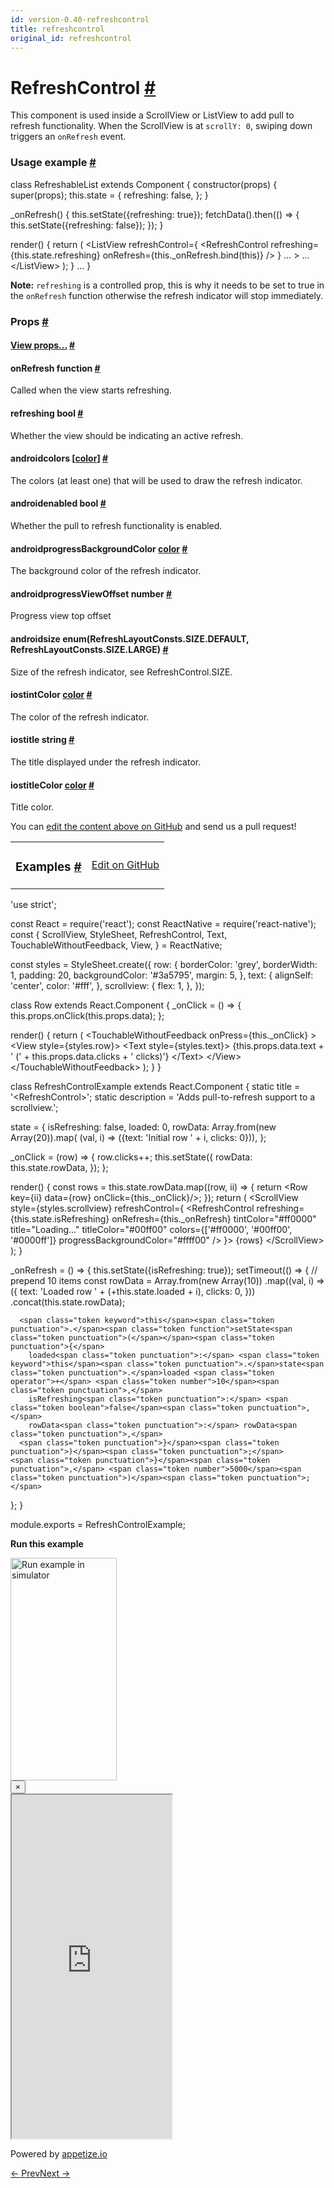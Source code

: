 ```yaml
---
id: version-0.40-refreshcontrol
title: refreshcontrol
original_id: refreshcontrol
---
```

<a id="content"></a><h1><a class="anchor" name="refreshcontrol"></a>RefreshControl <a class="hash-link" href="docs/refreshcontrol.html#refreshcontrol">#</a></h1><div><div><p>This component is used inside a ScrollView or ListView to add pull to refresh
functionality. When the ScrollView is at <code>scrollY: 0</code>, swiping down
triggers an <code>onRefresh</code> event.</p><h3><a class="anchor" name="usage-example"></a>Usage example <a class="hash-link" href="docs/refreshcontrol.html#usage-example">#</a></h3><div class="prism language-javascript">class <span class="token class-name">RefreshableList</span> extends <span class="token class-name">Component</span> <span class="token punctuation">{</span>
  <span class="token function">constructor<span class="token punctuation">(</span></span>props<span class="token punctuation">)</span> <span class="token punctuation">{</span>
    <span class="token function">super<span class="token punctuation">(</span></span>props<span class="token punctuation">)</span><span class="token punctuation">;</span>
    <span class="token keyword">this</span><span class="token punctuation">.</span>state <span class="token operator">=</span> <span class="token punctuation">{</span>
      refreshing<span class="token punctuation">:</span> <span class="token boolean">false</span><span class="token punctuation">,</span>
    <span class="token punctuation">}</span><span class="token punctuation">;</span>
  <span class="token punctuation">}</span>

  <span class="token function">_onRefresh<span class="token punctuation">(</span></span><span class="token punctuation">)</span> <span class="token punctuation">{</span>
    <span class="token keyword">this</span><span class="token punctuation">.</span><span class="token function">setState<span class="token punctuation">(</span></span><span class="token punctuation">{</span>refreshing<span class="token punctuation">:</span> <span class="token boolean">true</span><span class="token punctuation">}</span><span class="token punctuation">)</span><span class="token punctuation">;</span>
    <span class="token function">fetchData<span class="token punctuation">(</span></span><span class="token punctuation">)</span><span class="token punctuation">.</span><span class="token function">then<span class="token punctuation">(</span></span><span class="token punctuation">(</span><span class="token punctuation">)</span> <span class="token operator">=</span><span class="token operator">&gt;</span> <span class="token punctuation">{</span>
      <span class="token keyword">this</span><span class="token punctuation">.</span><span class="token function">setState<span class="token punctuation">(</span></span><span class="token punctuation">{</span>refreshing<span class="token punctuation">:</span> <span class="token boolean">false</span><span class="token punctuation">}</span><span class="token punctuation">)</span><span class="token punctuation">;</span>
    <span class="token punctuation">}</span><span class="token punctuation">)</span><span class="token punctuation">;</span>
  <span class="token punctuation">}</span>

  <span class="token function">render<span class="token punctuation">(</span></span><span class="token punctuation">)</span> <span class="token punctuation">{</span>
    <span class="token keyword">return</span> <span class="token punctuation">(</span>
      &lt;ListView
        refreshControl<span class="token operator">=</span><span class="token punctuation">{</span>
          &lt;RefreshControl
            refreshing<span class="token operator">=</span><span class="token punctuation">{</span><span class="token keyword">this</span><span class="token punctuation">.</span>state<span class="token punctuation">.</span>refreshing<span class="token punctuation">}</span>
            onRefresh<span class="token operator">=</span><span class="token punctuation">{</span><span class="token keyword">this</span><span class="token punctuation">.</span>_onRefresh<span class="token punctuation">.</span><span class="token function">bind<span class="token punctuation">(</span></span><span class="token keyword">this</span><span class="token punctuation">)</span><span class="token punctuation">}</span>
          <span class="token operator">/</span><span class="token operator">&gt;</span>
        <span class="token punctuation">}</span>
        <span class="token punctuation">.</span><span class="token punctuation">.</span><span class="token punctuation">.</span>
      <span class="token operator">&gt;</span>
      <span class="token punctuation">.</span><span class="token punctuation">.</span><span class="token punctuation">.</span>
      &lt;<span class="token operator">/</span>ListView<span class="token operator">&gt;</span>
    <span class="token punctuation">)</span><span class="token punctuation">;</span>
  <span class="token punctuation">}</span>
  <span class="token punctuation">.</span><span class="token punctuation">.</span><span class="token punctuation">.</span>
<span class="token punctuation">}</span></div><p><strong>Note:</strong> <code>refreshing</code> is a controlled prop, this is why it needs to be set to true
in the <code>onRefresh</code> function otherwise the refresh indicator will stop immediately.</p></div><h3><a class="anchor" name="props"></a>Props <a class="hash-link" href="docs/refreshcontrol.html#props">#</a></h3><div class="props"><div class="prop"><h4 class="propTitle"><a class="anchor" name="view"></a><a href="docs/view.html#props">View props...</a> <a class="hash-link" href="docs/refreshcontrol.html#view">#</a></h4></div><div class="prop"><h4 class="propTitle"><a class="anchor" name="onrefresh"></a>onRefresh <span class="propType">function</span> <a class="hash-link" href="docs/refreshcontrol.html#onrefresh">#</a></h4><div><p>Called when the view starts refreshing.</p></div></div><div class="prop"><h4 class="propTitle"><a class="anchor" name="refreshing"></a>refreshing <span class="propType">bool</span> <a class="hash-link" href="docs/refreshcontrol.html#refreshing">#</a></h4><div><p>Whether the view should be indicating an active refresh.</p></div></div><div class="prop"><h4 class="propTitle"><a class="anchor" name="colors"></a><span class="platform">android</span>colors <span class="propType"><span>[<a href="docs/colors.html">color</a>]</span></span> <a class="hash-link" href="docs/refreshcontrol.html#colors">#</a></h4><div><p>The colors (at least one) that will be used to draw the refresh indicator.</p></div></div><div class="prop"><h4 class="propTitle"><a class="anchor" name="enabled"></a><span class="platform">android</span>enabled <span class="propType">bool</span> <a class="hash-link" href="docs/refreshcontrol.html#enabled">#</a></h4><div><p>Whether the pull to refresh functionality is enabled.</p></div></div><div class="prop"><h4 class="propTitle"><a class="anchor" name="progressbackgroundcolor"></a><span class="platform">android</span>progressBackgroundColor <span class="propType"><a href="docs/colors.html">color</a></span> <a class="hash-link" href="docs/refreshcontrol.html#progressbackgroundcolor">#</a></h4><div><p>The background color of the refresh indicator.</p></div></div><div class="prop"><h4 class="propTitle"><a class="anchor" name="progressviewoffset"></a><span class="platform">android</span>progressViewOffset <span class="propType">number</span> <a class="hash-link" href="docs/refreshcontrol.html#progressviewoffset">#</a></h4><div><p>Progress view top offset</p></div></div><div class="prop"><h4 class="propTitle"><a class="anchor" name="size"></a><span class="platform">android</span>size <span class="propType">enum(RefreshLayoutConsts.SIZE.DEFAULT, RefreshLayoutConsts.SIZE.LARGE)</span> <a class="hash-link" href="docs/refreshcontrol.html#size">#</a></h4><div><p>Size of the refresh indicator, see RefreshControl.SIZE.</p></div></div><div class="prop"><h4 class="propTitle"><a class="anchor" name="tintcolor"></a><span class="platform">ios</span>tintColor <span class="propType"><a href="docs/colors.html">color</a></span> <a class="hash-link" href="docs/refreshcontrol.html#tintcolor">#</a></h4><div><p>The color of the refresh indicator.</p></div></div><div class="prop"><h4 class="propTitle"><a class="anchor" name="title"></a><span class="platform">ios</span>title <span class="propType">string</span> <a class="hash-link" href="docs/refreshcontrol.html#title">#</a></h4><div><p>The title displayed under the refresh indicator.</p></div></div><div class="prop"><h4 class="propTitle"><a class="anchor" name="titlecolor"></a><span class="platform">ios</span>titleColor <span class="propType"><a href="docs/colors.html">color</a></span> <a class="hash-link" href="docs/refreshcontrol.html#titlecolor">#</a></h4><div><p>Title color.</p></div></div></div></div><p class="edit-page-block">You can <a target="_blank" href="https://github.com/facebook/react-native/blob/master/Libraries/Components/RefreshControl/RefreshControl.js">edit the content above on GitHub</a> and send us a pull request!</p><div><div><table width="100%"><tbody><tr><td><h3><a class="anchor" name="examples"></a>Examples <a class="hash-link" href="docs/refreshcontrol.html#examples">#</a></h3></td><td style="text-align:right;"><a target="_blank" href="https://github.com/facebook/react-native/blob/master/Examples/UIExplorer/js/RefreshControlExample.js">Edit on GitHub</a></td></tr></tbody></table><div class="example-container"><div class="prism language-javascript"><span class="token string">'use strict'</span><span class="token punctuation">;</span>

const React <span class="token operator">=</span> <span class="token function">require<span class="token punctuation">(</span></span><span class="token string">'react'</span><span class="token punctuation">)</span><span class="token punctuation">;</span>
const ReactNative <span class="token operator">=</span> <span class="token function">require<span class="token punctuation">(</span></span><span class="token string">'react-native'</span><span class="token punctuation">)</span><span class="token punctuation">;</span>
const <span class="token punctuation">{</span>
  ScrollView<span class="token punctuation">,</span>
  StyleSheet<span class="token punctuation">,</span>
  RefreshControl<span class="token punctuation">,</span>
  Text<span class="token punctuation">,</span>
  TouchableWithoutFeedback<span class="token punctuation">,</span>
  View<span class="token punctuation">,</span>
<span class="token punctuation">}</span> <span class="token operator">=</span> ReactNative<span class="token punctuation">;</span>

const styles <span class="token operator">=</span> StyleSheet<span class="token punctuation">.</span><span class="token function">create<span class="token punctuation">(</span></span><span class="token punctuation">{</span>
  row<span class="token punctuation">:</span> <span class="token punctuation">{</span>
    borderColor<span class="token punctuation">:</span> <span class="token string">'grey'</span><span class="token punctuation">,</span>
    borderWidth<span class="token punctuation">:</span> <span class="token number">1</span><span class="token punctuation">,</span>
    padding<span class="token punctuation">:</span> <span class="token number">20</span><span class="token punctuation">,</span>
    backgroundColor<span class="token punctuation">:</span> <span class="token string">'#3a5795'</span><span class="token punctuation">,</span>
    margin<span class="token punctuation">:</span> <span class="token number">5</span><span class="token punctuation">,</span>
  <span class="token punctuation">}</span><span class="token punctuation">,</span>
  text<span class="token punctuation">:</span> <span class="token punctuation">{</span>
    alignSelf<span class="token punctuation">:</span> <span class="token string">'center'</span><span class="token punctuation">,</span>
    color<span class="token punctuation">:</span> <span class="token string">'#fff'</span><span class="token punctuation">,</span>
  <span class="token punctuation">}</span><span class="token punctuation">,</span>
  scrollview<span class="token punctuation">:</span> <span class="token punctuation">{</span>
    flex<span class="token punctuation">:</span> <span class="token number">1</span><span class="token punctuation">,</span>
  <span class="token punctuation">}</span><span class="token punctuation">,</span>
<span class="token punctuation">}</span><span class="token punctuation">)</span><span class="token punctuation">;</span>

class <span class="token class-name">Row</span> extends <span class="token class-name">React<span class="token punctuation">.</span>Component</span> <span class="token punctuation">{</span>
  _onClick <span class="token operator">=</span> <span class="token punctuation">(</span><span class="token punctuation">)</span> <span class="token operator">=</span><span class="token operator">&gt;</span> <span class="token punctuation">{</span>
    <span class="token keyword">this</span><span class="token punctuation">.</span>props<span class="token punctuation">.</span><span class="token function">onClick<span class="token punctuation">(</span></span><span class="token keyword">this</span><span class="token punctuation">.</span>props<span class="token punctuation">.</span>data<span class="token punctuation">)</span><span class="token punctuation">;</span>
  <span class="token punctuation">}</span><span class="token punctuation">;</span>

  <span class="token function">render<span class="token punctuation">(</span></span><span class="token punctuation">)</span> <span class="token punctuation">{</span>
    <span class="token keyword">return</span> <span class="token punctuation">(</span>
     &lt;TouchableWithoutFeedback onPress<span class="token operator">=</span><span class="token punctuation">{</span><span class="token keyword">this</span><span class="token punctuation">.</span>_onClick<span class="token punctuation">}</span> <span class="token operator">&gt;</span>
        &lt;View style<span class="token operator">=</span><span class="token punctuation">{</span>styles<span class="token punctuation">.</span>row<span class="token punctuation">}</span><span class="token operator">&gt;</span>
          &lt;Text style<span class="token operator">=</span><span class="token punctuation">{</span>styles<span class="token punctuation">.</span>text<span class="token punctuation">}</span><span class="token operator">&gt;</span>
            <span class="token punctuation">{</span><span class="token keyword">this</span><span class="token punctuation">.</span>props<span class="token punctuation">.</span>data<span class="token punctuation">.</span>text <span class="token operator">+</span> <span class="token string">' ('</span> <span class="token operator">+</span> <span class="token keyword">this</span><span class="token punctuation">.</span>props<span class="token punctuation">.</span>data<span class="token punctuation">.</span>clicks <span class="token operator">+</span> <span class="token string">' clicks)'</span><span class="token punctuation">}</span>
          &lt;<span class="token operator">/</span>Text<span class="token operator">&gt;</span>
        &lt;<span class="token operator">/</span>View<span class="token operator">&gt;</span>
      &lt;<span class="token operator">/</span>TouchableWithoutFeedback<span class="token operator">&gt;</span>
    <span class="token punctuation">)</span><span class="token punctuation">;</span>
  <span class="token punctuation">}</span>
<span class="token punctuation">}</span>

class <span class="token class-name">RefreshControlExample</span> extends <span class="token class-name">React<span class="token punctuation">.</span>Component</span> <span class="token punctuation">{</span>
  static title <span class="token operator">=</span> <span class="token string">'&lt;RefreshControl&gt;'</span><span class="token punctuation">;</span>
  static description <span class="token operator">=</span> <span class="token string">'Adds pull-to-refresh support to a scrollview.'</span><span class="token punctuation">;</span>

  state <span class="token operator">=</span> <span class="token punctuation">{</span>
    isRefreshing<span class="token punctuation">:</span> <span class="token boolean">false</span><span class="token punctuation">,</span>
    loaded<span class="token punctuation">:</span> <span class="token number">0</span><span class="token punctuation">,</span>
    rowData<span class="token punctuation">:</span> Array<span class="token punctuation">.</span><span class="token function">from<span class="token punctuation">(</span></span><span class="token keyword">new</span> <span class="token class-name">Array</span><span class="token punctuation">(</span><span class="token number">20</span><span class="token punctuation">)</span><span class="token punctuation">)</span><span class="token punctuation">.</span><span class="token function">map<span class="token punctuation">(</span></span>
      <span class="token punctuation">(</span>val<span class="token punctuation">,</span> i<span class="token punctuation">)</span> <span class="token operator">=</span><span class="token operator">&gt;</span> <span class="token punctuation">(</span><span class="token punctuation">{</span>text<span class="token punctuation">:</span> <span class="token string">'Initial row '</span> <span class="token operator">+</span> i<span class="token punctuation">,</span> clicks<span class="token punctuation">:</span> <span class="token number">0</span><span class="token punctuation">}</span><span class="token punctuation">)</span><span class="token punctuation">)</span><span class="token punctuation">,</span>
  <span class="token punctuation">}</span><span class="token punctuation">;</span>

  _onClick <span class="token operator">=</span> <span class="token punctuation">(</span>row<span class="token punctuation">)</span> <span class="token operator">=</span><span class="token operator">&gt;</span> <span class="token punctuation">{</span>
    row<span class="token punctuation">.</span>clicks<span class="token operator">++</span><span class="token punctuation">;</span>
    <span class="token keyword">this</span><span class="token punctuation">.</span><span class="token function">setState<span class="token punctuation">(</span></span><span class="token punctuation">{</span>
      rowData<span class="token punctuation">:</span> <span class="token keyword">this</span><span class="token punctuation">.</span>state<span class="token punctuation">.</span>rowData<span class="token punctuation">,</span>
    <span class="token punctuation">}</span><span class="token punctuation">)</span><span class="token punctuation">;</span>
  <span class="token punctuation">}</span><span class="token punctuation">;</span>

  <span class="token function">render<span class="token punctuation">(</span></span><span class="token punctuation">)</span> <span class="token punctuation">{</span>
    const rows <span class="token operator">=</span> <span class="token keyword">this</span><span class="token punctuation">.</span>state<span class="token punctuation">.</span>rowData<span class="token punctuation">.</span><span class="token function">map<span class="token punctuation">(</span></span><span class="token punctuation">(</span>row<span class="token punctuation">,</span> ii<span class="token punctuation">)</span> <span class="token operator">=</span><span class="token operator">&gt;</span> <span class="token punctuation">{</span>
      <span class="token keyword">return</span> &lt;Row key<span class="token operator">=</span><span class="token punctuation">{</span>ii<span class="token punctuation">}</span> data<span class="token operator">=</span><span class="token punctuation">{</span>row<span class="token punctuation">}</span> onClick<span class="token operator">=</span><span class="token punctuation">{</span><span class="token keyword">this</span><span class="token punctuation">.</span>_onClick<span class="token punctuation">}</span><span class="token operator">/</span><span class="token operator">&gt;</span><span class="token punctuation">;</span>
    <span class="token punctuation">}</span><span class="token punctuation">)</span><span class="token punctuation">;</span>
    <span class="token keyword">return</span> <span class="token punctuation">(</span>
      &lt;ScrollView
        style<span class="token operator">=</span><span class="token punctuation">{</span>styles<span class="token punctuation">.</span>scrollview<span class="token punctuation">}</span>
        refreshControl<span class="token operator">=</span><span class="token punctuation">{</span>
          &lt;RefreshControl
            refreshing<span class="token operator">=</span><span class="token punctuation">{</span><span class="token keyword">this</span><span class="token punctuation">.</span>state<span class="token punctuation">.</span>isRefreshing<span class="token punctuation">}</span>
            onRefresh<span class="token operator">=</span><span class="token punctuation">{</span><span class="token keyword">this</span><span class="token punctuation">.</span>_onRefresh<span class="token punctuation">}</span>
            tintColor<span class="token operator">=</span><span class="token string">"#ff0000"</span>
            title<span class="token operator">=</span><span class="token string">"Loading..."</span>
            titleColor<span class="token operator">=</span><span class="token string">"#00ff00"</span>
            colors<span class="token operator">=</span><span class="token punctuation">{</span><span class="token punctuation">[</span><span class="token string">'#ff0000'</span><span class="token punctuation">,</span> <span class="token string">'#00ff00'</span><span class="token punctuation">,</span> <span class="token string">'#0000ff'</span><span class="token punctuation">]</span><span class="token punctuation">}</span>
            progressBackgroundColor<span class="token operator">=</span><span class="token string">"#ffff00"</span>
          <span class="token operator">/</span><span class="token operator">&gt;</span>
        <span class="token punctuation">}</span><span class="token operator">&gt;</span>
        <span class="token punctuation">{</span>rows<span class="token punctuation">}</span>
      &lt;<span class="token operator">/</span>ScrollView<span class="token operator">&gt;</span>
    <span class="token punctuation">)</span><span class="token punctuation">;</span>
  <span class="token punctuation">}</span>

  _onRefresh <span class="token operator">=</span> <span class="token punctuation">(</span><span class="token punctuation">)</span> <span class="token operator">=</span><span class="token operator">&gt;</span> <span class="token punctuation">{</span>
    <span class="token keyword">this</span><span class="token punctuation">.</span><span class="token function">setState<span class="token punctuation">(</span></span><span class="token punctuation">{</span>isRefreshing<span class="token punctuation">:</span> <span class="token boolean">true</span><span class="token punctuation">}</span><span class="token punctuation">)</span><span class="token punctuation">;</span>
    <span class="token function">setTimeout<span class="token punctuation">(</span></span><span class="token punctuation">(</span><span class="token punctuation">)</span> <span class="token operator">=</span><span class="token operator">&gt;</span> <span class="token punctuation">{</span>
     <span class="token comment" spellcheck="true"> // prepend 10 items
</span>      const rowData <span class="token operator">=</span> Array<span class="token punctuation">.</span><span class="token function">from<span class="token punctuation">(</span></span><span class="token keyword">new</span> <span class="token class-name">Array</span><span class="token punctuation">(</span><span class="token number">10</span><span class="token punctuation">)</span><span class="token punctuation">)</span>
      <span class="token punctuation">.</span><span class="token function">map<span class="token punctuation">(</span></span><span class="token punctuation">(</span>val<span class="token punctuation">,</span> i<span class="token punctuation">)</span> <span class="token operator">=</span><span class="token operator">&gt;</span> <span class="token punctuation">(</span><span class="token punctuation">{</span>
        text<span class="token punctuation">:</span> <span class="token string">'Loaded row '</span> <span class="token operator">+</span> <span class="token punctuation">(</span><span class="token operator">+</span><span class="token keyword">this</span><span class="token punctuation">.</span>state<span class="token punctuation">.</span>loaded <span class="token operator">+</span> i<span class="token punctuation">)</span><span class="token punctuation">,</span>
        clicks<span class="token punctuation">:</span> <span class="token number">0</span><span class="token punctuation">,</span>
      <span class="token punctuation">}</span><span class="token punctuation">)</span><span class="token punctuation">)</span>
      <span class="token punctuation">.</span><span class="token function">concat<span class="token punctuation">(</span></span><span class="token keyword">this</span><span class="token punctuation">.</span>state<span class="token punctuation">.</span>rowData<span class="token punctuation">)</span><span class="token punctuation">;</span>

      <span class="token keyword">this</span><span class="token punctuation">.</span><span class="token function">setState<span class="token punctuation">(</span></span><span class="token punctuation">{</span>
        loaded<span class="token punctuation">:</span> <span class="token keyword">this</span><span class="token punctuation">.</span>state<span class="token punctuation">.</span>loaded <span class="token operator">+</span> <span class="token number">10</span><span class="token punctuation">,</span>
        isRefreshing<span class="token punctuation">:</span> <span class="token boolean">false</span><span class="token punctuation">,</span>
        rowData<span class="token punctuation">:</span> rowData<span class="token punctuation">,</span>
      <span class="token punctuation">}</span><span class="token punctuation">)</span><span class="token punctuation">;</span>
    <span class="token punctuation">}</span><span class="token punctuation">,</span> <span class="token number">5000</span><span class="token punctuation">)</span><span class="token punctuation">;</span>
  <span class="token punctuation">}</span><span class="token punctuation">;</span>
<span class="token punctuation">}</span>

module<span class="token punctuation">.</span>exports <span class="token operator">=</span> RefreshControlExample<span class="token punctuation">;</span></div><div class="embedded-simulator"><p><a class="modal-button-open"><strong>Run this example</strong></a></p><div class="modal-button-open modal-button-open-img"><img alt="Run example in simulator" width="170" height="356" src="img/uiexplorer_main_ios.png"></div><div><div class="modal"><div class="modal-content"><button class="modal-button-close">×</button><div class="center"><iframe class="simulator" src="https://appetize.io/embed/7vdfm9h3e6vuf4gfdm7r5rgc48?device=iphone6s&amp;scale=60&amp;autoplay=false&amp;orientation=portrait&amp;deviceColor=white&amp;params=%7B%22route%22%3A%22RefreshControl%22%7D" width="256" height="550" scrolling="no"></iframe><p>Powered by <a target="_blank" href="https://appetize.io">appetize.io</a></p></div></div></div><div class="modal-backdrop"></div></div></div></div></div></div><div class="docs-prevnext"><a class="docs-prev" href="docs/progressviewios.html#content">← Prev</a><a class="docs-next" href="docs/scrollview.html#content">Next →</a></div>